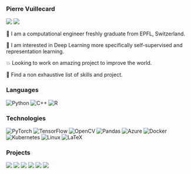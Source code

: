 ### Pierre Vuillecard
[![](https://img.shields.io/badge/-Linkedin-000?&logo=Linkedin)](https://www.linkedin.com/in/pierre-vuillecard-b5326b195/)
[![](https://img.shields.io/badge/-📧%20pivuil@gmail.com-000)](mailto:pivuil@gmail.com)

👤 I am a computational engineer freshly graduate from EPFL, Switzerland.

🧠 I am interested in Deep Learning more specifically self-supervised and representation learning. 

💥 Looking to work on amazing project to improve the world.

🔎 Find a non exhaustive list of skills and project.

### Languages
![Python](https://img.shields.io/badge/-Python-000?&logo=Python)
![C++](https://img.shields.io/badge/-C++-000?&logo=c%2b%2b&logoColor=00599C)
![R](https://img.shields.io/badge/-R-000?&logo=R)

### Technologies
![PyTorch](https://img.shields.io/badge/-PyTorch-000?&logo=PyTorch)
![TensorFlow](https://img.shields.io/badge/-TensorFlow-000?&logo=TensorFlow)
![OpenCV](https://img.shields.io/badge/-OpenCV-000?&logo=opencv)
![Pandas](https://img.shields.io/badge/-Pandas-000?&logo=pandas)
![Azure](https://img.shields.io/badge/-Azure-000?&logo=microsoftazure)
![Docker](https://img.shields.io/badge/-Docker-000?&logo=Docker)
![Kubernetes](https://img.shields.io/badge/-Kubernetes-000?&logo=Kubernetes)
![Linux](https://img.shields.io/badge/-Linux-000?&logo=Linux)
![LaTeX](https://img.shields.io/badge/-LaTeX-000?&logo=LaTeX)

### Projects
[![](https://img.shields.io/badge/-🫀%20CardioDisease-000)](https://github.com/Vuillecard/CVD_predicition)
[![](https://img.shields.io/badge/-📈%20DiscontinuityPred-000)](https://github.com/Vuillecard/NN_detection_location_shock)
[![](https://img.shields.io/badge/-🐝%20FlappingWing-000)](https://github.com/Vuillecard/UnFold_ML_project)
[![](https://img.shields.io/badge/-💾%20HPC-000)](https://github.com/Vuillecard/phpc_submission_2020)
[![](https://img.shields.io/badge/-📊%20MonteCarlo-000)](https://github.com/emmahoggett/ProjectPCSC)
[![](https://img.shields.io/badge/-🎯%20Optimization-000)](https://github.com/margheguido/OptMLproject)
